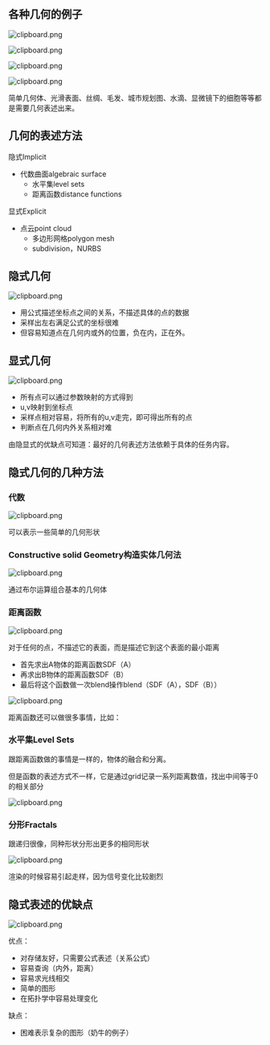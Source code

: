 ## 各种几何的例子

![clipboard.png](media/ae2f30f742745fab6e94aacfd4c7a601.png)

![clipboard.png](media/5a0e85234dddb889e1d0cb43baa2b4b9.png)

![clipboard.png](media/5f69393da8bf71faece019f238250700.png)

![clipboard.png](media/d65c0825c05b7981b78baf92372c8bd0.png)

简单几何体、光滑表面、丝绸、毛发、城市规划图、水滴、显微镜下的细胞等等都是需要几何表述出来。

## 几何的表述方法

隐式Implicit

-   代数曲面algebraic surface
    -   水平集level sets
    -   距离函数distance functions

显式Explicit

-   点云point cloud
    -   多边形网格polygon mesh
    -   subdivision，NURBS

## 隐式几何

![clipboard.png](media/a02d85762d71de947fe9f9e73c5ddf50.png)

-   用公式描述坐标点之间的关系，不描述具体的点的数据
-   采样出左右满足公式的坐标很难
-   但容易知道点在几何内或外的位置，负在内，正在外。

## 显式几何

![clipboard.png](media/505cd1415d3b1c4cad62e46c6a75f9d4.png)

-   所有点可以通过参数映射的方式得到
-   u,v映射到坐标点
-   采样点相对容易，将所有的u,v走完，即可得出所有的点
-   判断点在几何内外关系相对难

由隐显式的优缺点可知道：最好的几何表述方法依赖于具体的任务内容。

## 隐式几何的几种方法

### 代数

![clipboard.png](media/baf9b672071baf981e0b3f49da2831fe.png)

可以表示一些简单的几何形状

### Constructive solid Geometry构造实体几何法

![clipboard.png](media/0106f807bcf96ba90a48d90cbf6c1998.png)

通过布尔运算组合基本的几何体

### 距离函数

![clipboard.png](media/d55769da048d106ebacd53dc1d62e0cd.png)

对于任何的点，不描述它的表面，而是描述它到这个表面的最小距离

-   首先求出A物体的距离函数SDF（A）
-   再求出B物体的距离函数SDF（B）
-   最后将这个函数做一次blend操作blend（SDF（A），SDF（B））

![clipboard.png](media/495f0a3f386c81ef4db38d8884da8d06.png)

距离函数还可以做很多事情，比如：

### 水平集Level Sets

跟距离函数做的事情是一样的，物体的融合和分离。

但是函数的表述方式不一样，它是通过grid记录一系列距离数值，找出中间等于0的相关部分

![clipboard.png](media/5a941159a7934e69e4fb5937950258dd.png)

### 分形Fractals

跟递归很像，同种形状分形出更多的相同形状

![clipboard.png](media/a8d8b33c896062d5474d0eaed7562cf9.png)

渲染的时候容易引起走样，因为信号变化比较剧烈

## 隐式表述的优缺点

![clipboard.png](media/775a488f41053071cc08c25de057e107.png)

优点：

-   对存储友好，只需要公式表述（关系公式）
-   容易查询（内外，距离）
-   容易求光线相交
-   简单的图形
-   在拓扑学中容易处理变化

缺点：

-   困难表示复杂的图形（奶牛的例子）

